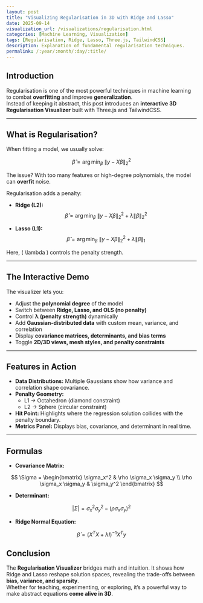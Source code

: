 ```yaml
---
layout: post
title: "Visualizing Regularisation in 3D with Ridge and Lasso"
date: 2025-09-14
visualization_url: /visualizations/regularisation.html
categories: [Machine Learning, Visualization]
tags: [Regularisation, Ridge, Lasso, Three.js, TailwindCSS]
description: Explanation of fundamental regularisation techniques.
permalink: /:year/:month/:day/:title/
---
```


## Introduction  
Regularisation is one of the most powerful techniques in machine learning to combat **overfitting** and improve **generalization**.  
Instead of keeping it abstract, this post introduces an **interactive 3D Regularisation Visualizer** built with Three.js and TailwindCSS.  

---

## What is Regularisation?  

When fitting a model, we usually solve:  

$$
\hat{\beta} = \arg \min_{\beta} \ \|y - X\beta\|_2^2
$$

The issue? With too many features or high-degree polynomials, the model can **overfit** noise.  

Regularisation adds a penalty:  

- **Ridge (L2):**  
$$
\hat{\beta} = \arg \min_{\beta} \ \|y - X\beta\|_2^2 + \lambda \|\beta\|_2^2
$$  

- **Lasso (L1):**  
$$
\hat{\beta} = \arg \min_{\beta} \ \|y - X\beta\|_2^2 + \lambda \|\beta\|_1
$$  

Here, \( \lambda \) controls the penalty strength.  

---

## The Interactive Demo  

The visualizer lets you:  

- Adjust the **polynomial degree** of the model  
- Switch between **Ridge, Lasso, and OLS (no penalty)**  
- Control **λ (penalty strength)** dynamically  
- Add **Gaussian-distributed data** with custom mean, variance, and correlation  
- Display **covariance matrices, determinants, and bias terms**  
- Toggle **2D/3D views, mesh styles, and penalty constraints**  

---

## Features in Action  

- **Data Distributions:** Multiple Gaussians show how variance and correlation shape covariance.  
- **Penalty Geometry:**  
  - L1 → Octahedron (diamond constraint)  
  - L2 → Sphere (circular constraint)  
- **Hit Point:** Highlights where the regression solution collides with the penalty boundary.  
- **Metrics Panel:** Displays bias, covariance, and determinant in real time.  

---

## Formulas  

- **Covariance Matrix:**  

$$
\Sigma = 
\begin{bmatrix}
\sigma_x^2 & \rho \sigma_x \sigma_y \\
\rho \sigma_x \sigma_y & \sigma_y^2
\end{bmatrix}
$$

- **Determinant:**  

$$
|\Sigma| = \sigma_x^2 \sigma_y^2 - (\rho \sigma_x \sigma_y)^2
$$

- **Ridge Normal Equation:**  

$$
\hat{\beta} = (X^T X + \lambda I)^{-1} X^T y
$$

## Conclusion  

The **Regularisation Visualizer** bridges math and intuition. It shows how Ridge and Lasso reshape solution spaces, revealing the trade-offs between **bias, variance, and sparsity**.  
Whether for teaching, experimenting, or exploring, it’s a powerful way to make abstract equations **come alive in 3D**.
